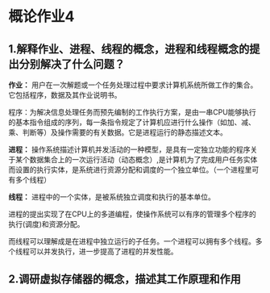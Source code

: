 # 概论作业4

## 1.解释作业、进程、线程的概念，进程和线程概念的提出分别解决了什么问题？

**作业：** 用户在一次解题或一个任务处理过程中要求计算机系统所做工作的集合。它包括程序，数据及其作业说明书。

程序：为解决信息处理任务而预先编制的工作执行方案，是由一串CPU能够执行的基本指令组成的序列，每一条指令规定了计算机应进行什么操作（如加、减、乘、判断等）及操作需要的有关数据。它是进程运行的静态描述文本。

**进程：** 操作系统描述计算机并发活动的一种模型，是具有一定独立功能的程序关于某个数据集合上的一次运行活动（动态概念）,是计算机为了完成用户任务实体而设置的执行实体，是系统进行资源分配和调度的一个独立单位。（一个进程里可有多个线程）

**线程：** 进程中的一个实体，是被系统独立调度和执行的基本单位。

进程的提出实现了在CPU上的多道编程，使操作系统可以有序的管理多个程序的执行(调度)和资源分配。

而线程可以理解成是在进程中独立运行的子任务。一个进程可以拥有多个线程。多个线程可以并发执行，进一步提高了进程的并发性能。

## 2.调研虚拟存储器的概念，描述其工作原理和作用
